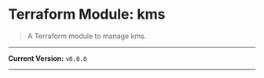 # Terraform Module: kms

> A Terraform module to manage kms.

---

<!-- BEGIN RELEASE VERSION -->
**Current Version:** `v0.0.0`
<!-- END RELEASE VERSION -->

---